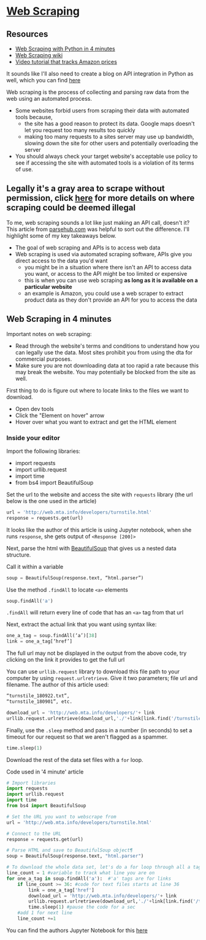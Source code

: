 # [Web Scraping](https://realpython.com/python-web-scraping-practical-introduction/)

## Resources

- [Web Scraping with Python in 4 minutes](https://towardsdatascience.com/how-to-web-scrape-with-python-in-4-minutes-bc49186a8460)
- [Web Scraping wiki](https://en.wikipedia.org/wiki/Web_scraping)
- [Video tutorial that tracks Amazon prices](https://www.youtube.com/watch?v=Bg9r_yLk7VY)

It sounds like I'll also need to create a blog on API integration in Python as well, which you can find [here](../py-sec/api-integration.md)

Web scraping is the process of collecting and parsing raw data from the web using an automated process.

- Some websites forbid users from scraping their data with automated tools because,
  - the site has a good reason to protect its data. Google maps doesn't let you request too many results too quickly
  - making too many requests to a sites server may use up bandwidth, slowing down the site for other users and potentially overloading the server
- You should always check your target website's acceptable use policy to see if accessing the site with automated tools is a violation of its terms of use.

## Legally it's a gray area to scrape without permission, click **[here](https://en.wikipedia.org/wiki/Web_scraping#Legal_issues)** for more details on where scraping could be deemed illegal

To me, web scraping sounds a lot like just making an API call, doesn't it? This article from [parsehub.com](https://www.parsehub.com/blog/web-scraping-vs-api/#:~:text=Web%20scraping%20allows%20you%20to,the%20data%20you'd%20want.&text=In%20these%20scenarios%2C%20web%20scraping,is%20available%20on%20a%20website.) was helpful to sort out the difference. I'll highlight some of my key takeaways below.

- The goal of web scraping and APIs is to access web data
- Web scraping is used via automated scraping software, APIs give you direct access to the data you'd want
  - you might be in a situation where there isn't an API to access data you want, or access to the API might be too limited or expensive
  - this is when you can use web scraping **as long as it is available on a particular website**
  - an example is Amazon, you could use a web scraper to extract product data as they don't provide an API for you to access the data

## Web Scraping in 4 minutes

Important notes on web scraping:

- Read through the website's terms and conditions to understand how you can legally use the data. Most sites prohibit you from using the dta for commercial purposes.
- Make sure you are not downloading data at too rapid a rate because this may break the website. You may potentially be blocked from the site as well.

First thing to do is figure out where to locate links to the files we want to download.

- Open dev tools
- Click the "Element on hover" arrow
- Hover over what you want to extract and get the HTML element

### Inside your editor

Import the following libraries:

- import requests
- import urllib.request
- import time
- from bs4 import BeautifulSoup

Set the url to the website and access the site with `requests` library (the url below is the one used in the article)

``` py
url = 'http://web.mta.info/developers/turnstile.html'
response = requests.get(url)
```

It looks like the author of this article is using Jupyter notebook, when she runs `response`, she gets output of `<Response [200]>`

Next, parse the html with [BeautifulSoup](https://www.crummy.com/software/BeautifulSoup/bs4/doc/) that gives us a nested data structure.

Call it within a variable

``` py
soup = BeautifulSoup(response.text, “html.parser”)
```

Use the method `.findAll` to locate `<a>` elements

``` py
soup.findAll('a')
```

`.findAll` will return every line of code that has an `<a>` tag from that url

Next, extract the actual link that you want using syntax like:

``` py
one_a_tag = soup.findAll(‘a’)[38]
link = one_a_tag[‘href’]
```

The full url may not be displayed in the output from the above code, try clicking on the link it provides to get the full url

You can use `urllib.request` library to download this file path to your computer by using `request.urlretrieve`. Give it two parameters; file url and filename. The author of this article used:

``` py
“turnstile_180922.txt”, 
“turnstile_180901”, etc.

download_url = 'http://web.mta.info/developers/'+ link
urllib.request.urlretrieve(download_url,'./'+link[link.find('/turnstile_')+1:])
```

Finally, use the `.sleep` method and pass in a number (in seconds) to set a timeout for our request so that we aren't flagged as a spammer.

``` py
time.sleep(1)
```

Download the rest of the data set files with a `for` loop.

Code used in '4 minute' article

``` py
# Import libraries
import requests
import urllib.request
import time
from bs4 import BeautifulSoup

# Set the URL you want to webscrape from
url = 'http://web.mta.info/developers/turnstile.html'

# Connect to the URL
response = requests.get(url)

# Parse HTML and save to BeautifulSoup object¶
soup = BeautifulSoup(response.text, "html.parser")

# To download the whole data set, let's do a for loop through all a tags
line_count = 1 #variable to track what line you are on
for one_a_tag in soup.findAll('a'):  #'a' tags are for links
    if line_count >= 36: #code for text files starts at line 36
        link = one_a_tag['href']
        download_url = 'http://web.mta.info/developers/'+ link
        urllib.request.urlretrieve(download_url,'./'+link[link.find('/turnstile_')+1:]) 
        time.sleep(1) #pause the code for a sec
    #add 1 for next line
    line_count +=1
```

You can find the authors Jupyter Notebook for this [here](https://github.com/julia-git/webscraping_ny_mta)
